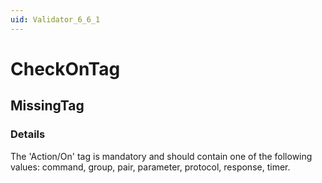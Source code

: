 ```yaml
---
uid: Validator_6_6_1
---
```


# CheckOnTag

## MissingTag

<!-- Description, Properties, ... sections are auto-generated. -->
<!-- REPLACE ME AUTO-GENERATION -->

### Details

The 'Action/On' tag is mandatory and should contain one of the following values:
command, group, pair, parameter, protocol, response, timer.

<!-- Uncomment to add example code -->
<!--### Example code-->
